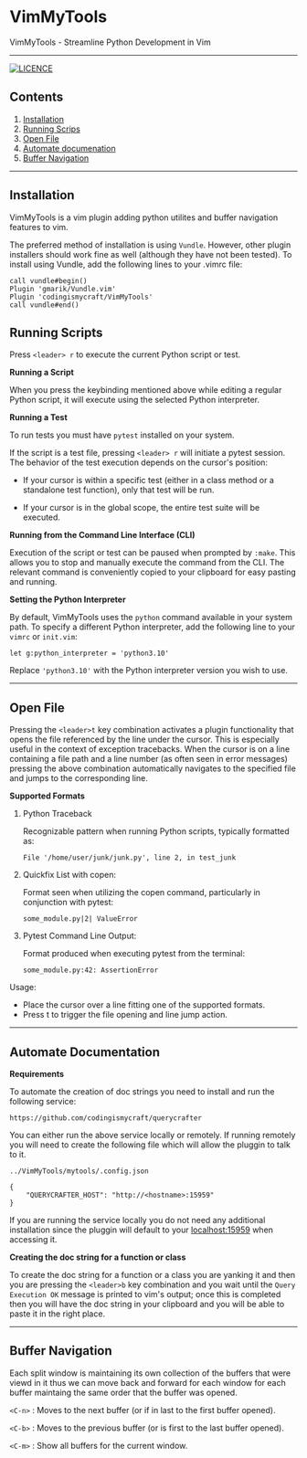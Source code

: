 # VimMyTools

VimMyTools - Streamline Python Development in Vim

---

[![LICENCE](https://img.shields.io/badge/LICENCE-VimMyTools-green?style=flat&link=https://github.com/codingismycraft/VimMyTools/blob/main/LICENSE)](https://github.com/codingismycraft/VimMyTools/blob/main/LICENSE)


## Contents

1. [Installation](#installation)
2. [Running Scrips](#running-scripts)
3. [Open File](#open-file)
4. [Automate documenation](#automate-documentation)
5. [Buffer Navigation](#buffer-navigation)

---

## Installation

VimMyTools is a vim plugin adding python utilites and buffer navigation
features to vim.

The preferred method of installation is using `Vundle`. However, other plugin
installers should work fine as well (although they have not been tested). To
install using Vundle, add the following lines to your .vimrc file:

```
call vundle#begin()
Plugin 'gmarik/Vundle.vim'
Plugin 'codingismycraft/VimMyTools'
call vundle#end()
```

## Running Scripts

Press `<leader> r` to execute the current Python script or test.

**Running a Script**

When you press the keybinding mentioned above while editing a regular Python
script, it will execute using the selected Python interpreter.

**Running a Test**

To run tests you must have `pytest` installed on your system.

If the script is a test file, pressing `<leader> r` will initiate a pytest
session. The behavior of the test execution depends on the cursor's position:

- If your cursor is within a specific test (either in a class method or a
  standalone test function), only that test will be run.

- If your cursor is in the global scope, the entire test suite will be
  executed.

**Running from the Command Line Interface (CLI)**

Execution of the script or test can be paused when prompted by `:make`. This
allows you to stop and manually execute the command from the CLI. The relevant
command is conveniently copied to your clipboard for easy pasting and running.


**Setting the Python Interpreter**

By default, VimMyTools uses the `python` command available in your system path.
To specify a different Python interpreter, add the following line to your
`vimrc` or `init.vim`:

```vim
let g:python_interpreter = 'python3.10'
```

Replace `'python3.10'` with the Python interpreter version you wish to use.

---

 ## Open File

Pressing the `<leader>t` key combination activates a plugin functionality
that opens the file referenced by the line under the cursor. This is
especially useful in the context of exception tracebacks. When the cursor
is on a line containing a file path and a line number (as often seen in
error messages) pressing the above combination automatically navigates to
the specified file and jumps to the corresponding line.

**Supported Formats**

 1. Python Traceback

    Recognizable pattern when running Python scripts, typically formatted as:
    ```
    File '/home/user/junk/junk.py', line 2, in test_junk
    ```

 2. Quickfix List with copen:

    Format seen when utilizing the copen command, particularly in conjunction
    with pytest:

    ```
    some_module.py|2| ValueError
    ```

 3. Pytest Command Line Output:

    Format produced when executing pytest from the terminal:

    ```
    some_module.py:42: AssertionError
    ```

 Usage:
 - Place the cursor over a line fitting one of the supported formats.
 - Press <leader>t to trigger the file opening and line jump action.

---

## Automate Documentation

**Requirements**

To automate the creation of doc strings you need to install and run the following service:

`https://github.com/codingismycraft/querycrafter`

You can either run the above service locally or remotely. If running remotely
you will need to create the following file which will allow the pluggin to talk
to it.

`../VimMyTools/mytools/.config.json`

```
{
    "QUERYCRAFTER_HOST": "http://<hostname>:15959"
}
```

If you are running the service locally you do not need any additional
installation since the pluggin will default to your <localhost:15959> when
accessing it.

**Creating the doc string for a function or class**

To create the doc string for a function or a class you are yanking it and then
you are pressing the `<leader>b` key combination and you wait until the `Query
Execution OK` message is printed to vim's output; once this is completed then
you will have the doc string in your clipboard and you will be able to paste it
in the right place.

---
## Buffer Navigation

Each split window is maintaining its own collection of the buffers that were
viewd in it thus we can move back and forward for each window for each buffer
maintaing the same order that the buffer was opened.

`<C-n>` : Moves to the next buffer (or if in last to the first buffer opened).

`<C-b>` : Moves to the previous buffer (or is first to the last buffer opened).

`<C-m>` : Show all buffers for the current window.

